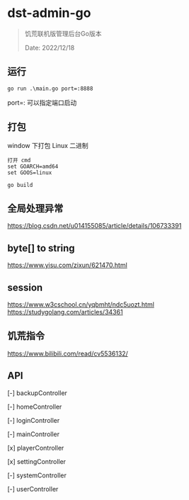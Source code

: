 # dst-admin-go
> 饥荒联机版管理后台Go版本
>
> Date: 2022/12/18

## 运行

```
go run .\main.go port=:8888
```
port=: 可以指定端口启动

## 打包

window 下打包 Linux 二进制
```
打开 cmd
set GOARCH=amd64
set GOOS=linux

go build
```

## 全局处理异常
https://blog.csdn.net/u014155085/article/details/106733391

## byte[] to string
https://www.yisu.com/zixun/621470.html

## session
https://www.w3cschool.cn/yqbmht/ndc5uozt.html
https://studygolang.com/articles/34361


## 饥荒指令
https://www.bilibili.com/read/cv5536132/

## API

[-] backupController

[-] homeController

[-] loginController

[-] mainController

[x] playerController

[x] settingController

[-] systemController

[-] userController
